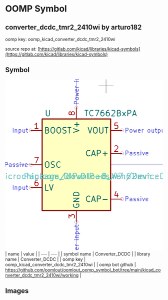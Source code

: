 # OOMP Symbol  
## converter_dcdc_tmr2_2410wi  by arturo182  
  
oomp key: oomp_kicad_converter_dcdc_tmr2_2410wi  
  
source repo at: [https://gitlab.com/kicad/libraries/kicad-symbols](https://gitlab.com/kicad/libraries/kicad-symbols)  
## Symbol  
  
[![working.png](working_600.png)](working.png)  
| name | value | 
| --- | --- | 
| symbol name | Converter_DCDC | 
| library name | Converter_DCDC | 
| oomp key | oomp_kicad_converter_dcdc_tmr2_2410wi | 
| oomp bot github | https://github.com/oomlout/oomlout_oomp_symbol_bot/tree/main/kicad_converter_dcdc_tmr2_2410wi/working | 
## Images  
